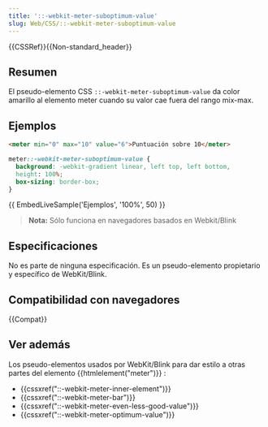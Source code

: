 ```yaml
---
title: '::-webkit-meter-suboptimum-value'
slug: Web/CSS/::-webkit-meter-suboptimum-value
---
```


{{CSSRef}}{{Non-standard_header}}

## Resumen

El pseudo-elemento CSS `::-webkit-meter-suboptimum-value` da color amarillo al elemento meter cuando su valor cae fuera del rango mix-max.

## Ejemplos

```html
<meter min="0" max="10" value="6">Puntuación sobre 10</meter>
```

```css
meter::-webkit-meter-suboptimum-value {
  background: -webkit-gradient linear, left top, left bottom,
  height: 100%;
  box-sizing: border-box;
}
```

{{ EmbedLiveSample('Ejemplos', '100%', 50) }}

> **Nota:** Sólo funciona en navegadores basados en Webkit/Blink

## Especificaciones

No es parte de ninguna especificación. Es un pseudo-elemento propietario y específico de WebKit/Blink.

## Compatibilidad con navegadores

{{Compat}}

## Ver además

Los pseudo-elementos usados por WebKit/Blink para dar estilo a otras partes del elemento {{htmlelement("meter")}} :

- {{cssxref("::-webkit-meter-inner-element")}}
- {{cssxref("::-webkit-meter-bar")}}
- {{cssxref("::-webkit-meter-even-less-good-value")}}
- {{cssxref("::-webkit-meter-optimum-value")}}
